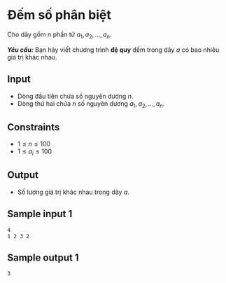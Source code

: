 # Đếm số phân biệt

Cho dãy gồm $n$ phần tử $a_1, a_2, \dots, a_n$.

***Yêu cầu:*** Bạn hãy viết chương trình  **đệ quy** đếm trong dãy $a$ có bao nhiêu giá trị khác nhau.

## Input

- Dòng đầu tiên chứa số nguyên dương $n$.
- Dòng thứ hai chứa $n$ số nguyên dương $a_1, a_2, \dots, a_n$.

## Constraints

- $1 \le n \le 100$
- $1 \le a_i \le 100$

## Output

- Số lượng giá trị khác nhau trong dãy $a$.

## Sample input 1

```
4
1 2 3 2
```

## Sample output 1

```
3
```